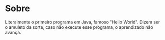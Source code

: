 # Sobre

Literalmente o primeiro programa em Java, famoso "Hello World". Dizem ser o amuleto da sorte, caso não execute esse programa, o aprendizado não avança.
